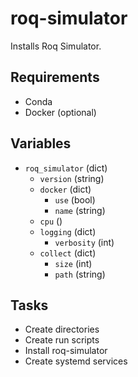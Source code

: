 # roq-simulator

Installs Roq Simulator.

## Requirements

* Conda
* Docker (optional)

## Variables

* `roq_simulator` (dict)
  * `version` (string)
  * `docker` (dict)
    * `use` (bool)
    * `name` (string)
  * `cpu` ()
  * `logging` (dict)
    * `verbosity` (int)
  * `collect` (dict)
    * `size` (int)
    * `path` (string)


## Tasks

* Create directories
* Create run scripts
* Install roq-simulator
* Create systemd services
